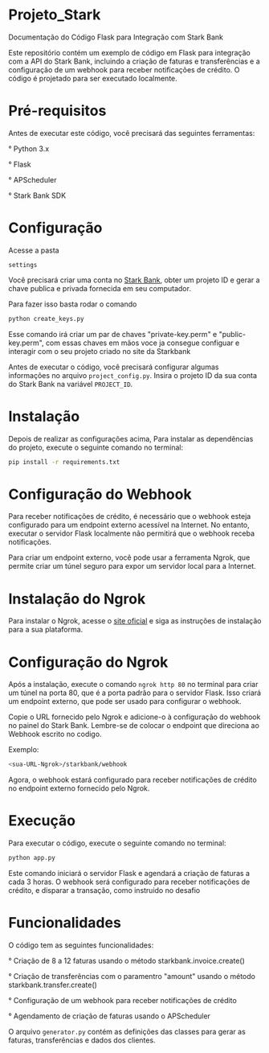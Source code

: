# Projeto_Stark

Documentação do Código Flask para Integração com Stark Bank

Este repositório contém um exemplo de código em Flask para integração com a API do Stark Bank, incluindo a criação de faturas e transferências e a configuração de um webhook para receber notificações de crédito. O código é projetado para ser executado localmente.

# Pré-requisitos
Antes de executar este código, você precisará das seguintes ferramentas:

° Python 3.x

° Flask

° APScheduler

° Stark Bank SDK

# Configuração

Acesse a pasta

`settings`

Você precisará criar uma conta no [Stark Bank](https://starkbank.com/), obter um projeto ID e gerar a chave publica e privada fornecida em seu computador.

Para fazer isso basta rodar o comando 

```bash
python create_keys.py
```

Esse comando irá criar um par de chaves "private-key.perm" e "public-key.perm", com essas chaves em mãos voce ja consegue configuar e interagir com o seu projeto criado no site da Starkbank

Antes de executar o código, você precisará configurar algumas informações no arquivo `project_config.py`. Insira o projeto ID da sua conta do Stark Bank na variável `PROJECT_ID`.

# Instalação

Depois de realizar as configurações acima, Para instalar as dependências do projeto, execute o seguinte comando no terminal:

```bash
pip install -r requirements.txt
```

# Configuração do Webhook
Para receber notificações de crédito, é necessário que o webhook esteja configurado para um endpoint externo acessível na Internet. No entanto, executar o servidor Flask localmente não permitirá que o webhook receba notificações.

Para criar um endpoint externo, você pode usar a ferramenta Ngrok, que permite criar um túnel seguro para expor um servidor local para a Internet.

# Instalação do Ngrok
Para instalar o Ngrok, acesse o [site oficial](https://ngrok.com/) e siga as instruções de instalação para a sua plataforma.

# Configuração do Ngrok
Após a instalação, execute o comando `ngrok http 80` no terminal para criar um túnel na porta 80, que é a porta padrão para o servidor Flask. Isso criará um endpoint externo, que pode ser usado para configurar o webhook.

Copie o URL fornecido pelo Ngrok e adicione-o à configuração do webhook no painel do Stark Bank.
Lembre-se de colocar o endpoint que direciona ao Webhook escrito no codigo.

Exemplo:

```bash
<sua-URL-Ngrok>/starkbank/webhook
```

Agora, o webhook estará configurado para receber notificações de crédito no endpoint externo fornecido pelo Ngrok.


# Execução
Para executar o código, execute o seguinte comando no terminal:

```bash
python app.py
```
Este comando iniciará o servidor Flask e agendará a criação de faturas a cada 3 horas. O webhook será configurado para receber notificações de crédito, e disparar
a transação, como instruido no desafio

# Funcionalidades
O código tem as seguintes funcionalidades:

° Criação de 8 a 12 faturas usando o método starkbank.invoice.create()

° Criação de transferências com o paramentro "amount" usando o método starkbank.transfer.create()

° Configuração de um webhook para receber notificações de crédito

° Agendamento de criação de faturas usando o APScheduler


O arquivo `generator.py` contém as definições das classes para gerar as faturas, transferências e dados dos clientes.
